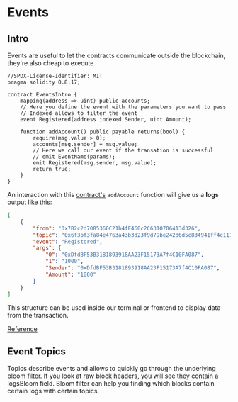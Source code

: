 # Events

## Intro

Events are useful to let the contracts communicate outside the blockchain, they're also cheap to execute

```Solidity
//SPDX-License-Identifier: MIT
pragma solidity 0.8.17;

contract EventsIntro {
    mapping(address => uint) public accounts;
    // Here you define the event with the parameters you want to pass
    // Indexed allows to filter the event
    event Registered(address indexed Sender, uint Amount);

    function addAccount() public payable returns(bool) {
        require(msg.value > 0);
        accounts[msg.sender] = msg.value;
        // Here we call our event if the transation is successful
        // emit EventName(params);
        emit Registered(msg.sender, msg.value);
        return true;
    }
}
```

An interaction with this [contract's](https://goerli.etherscan.io/address/0x7B2c2d7085360C21b4fF460c2C6310706413d326) `addAccount` function will give us a **logs** output like this:

```JSON
[
	{
		"from": "0x7B2c2d7085360C21b4fF460c2C6310706413d326",
		"topic": "0x6f3bf3fa84e4763a43b3d23f9d79be242d6d5c834941ff4c1111b67469e1150c",
		"event": "Registered",
		"args": {
			"0": "0xDfdBF53B3181893918AA23F15173A7f4C10FA087",
			"1": "1000",
			"Sender": "0xDfdBF53B3181893918AA23F15173A7f4C10FA087",
			"Amount": "1000"
		}
	}
]
```

This structure can be used inside our terminal or frontend to display data from the transaction.

[Reference](https://ethereum-blockchain-developer.com/2022-05-erc20-token/03-events-and-return-variables-1/)

## Event Topics

Topics describe events and allows to quickly go through the underlying bloom filter. If you look at raw block headers, you will see they contain a logsBloom field. Bloom filter can help you finding which blocks contain certain logs with certain topics.
